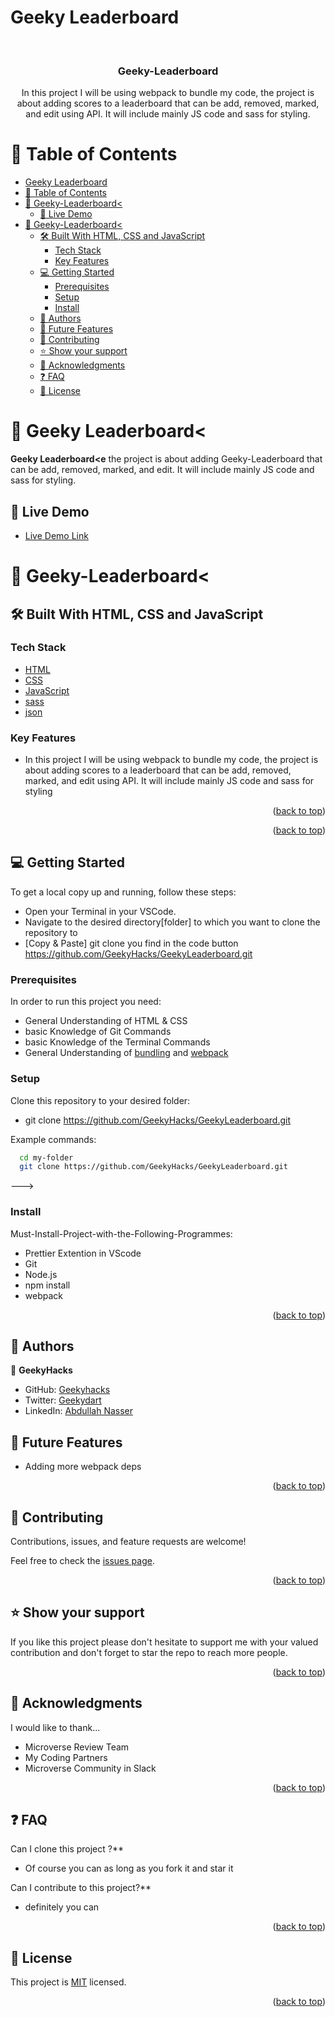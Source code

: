 # Geeky Leaderboard

<a name="readme-top"></a>

<div align="center">

  <br/>

  <h3><b>Geeky-Leaderboard</b></h3>
  <p>In this project I will be using webpack to bundle my code, the project is about adding scores to a leaderboard that can be add, removed, marked, and edit using API. It will include mainly JS code and sass for styling.</p>

</div>

# 📗 Table of Contents

- [Geeky Leaderboard](#Geeky-Leaderboard)
- [📗 Table of Contents](#-table-of-contents)
- [📖 Geeky-Leaderboard\< ](#-geeky-leaderboard-)
  - [🚀 Live Demo ](#-live-demo-)
- [📖 Geeky-Leaderboard\< ](#-geeky-leaderboard--1)
  - [🛠 Built With HTML, CSS and JavaScript](#-built-with-html-css-and-javascript)
    - [Tech Stack ](#tech-stack-)
    - [Key Features ](#key-features-)
  - [💻 Getting Started ](#-getting-started-)
    - [Prerequisites](#prerequisites)
    - [Setup](#setup)
    - [Install](#install)
  - [👥 Authors ](#-authors-)
  - [🔭 Future Features ](#-future-features-)
  - [🤝 Contributing ](#-contributing-)
  - [⭐️ Show your support ](#️-show-your-support-)
  - [🙏 Acknowledgments ](#-acknowledgments-)
  - [❓ FAQ ](#-faq-)
  - [📝 License ](#-license-)

# 📖 Geeky Leaderboard< <a name="about-project"></a>

**Geeky Leaderboard<e**
the project is about adding Geeky-Leaderboard that can be add, removed, marked, and edit. It will include mainly JS code and sass for styling.

## 🚀 Live Demo <a name="live-demo"></a>

- [Live Demo Link](https://geekyhacks.github.io/GeekyLeaderboard/dist/.)

# 📖 Geeky-Leaderboard< <a name="live-demo"></a>

## 🛠 Built With <a name="built-with">HTML, CSS and JavaScript</a>

### Tech Stack <a name="tech-stack"></a>

  <ul>
    <li><a href="https://developer.mozilla.org/ru/docs/Web/HTML">HTML</a></li>
    <li><a href="https://developer.mozilla.org/ru/docs/Web/CSS">CSS</a></li>
    <li><a href="https://developer.mozilla.org/ru/docs/Web/JavaScript">JavaScript</a></li>
    <li><a href="https://sass-lang.com/">sass</a></li>
    <li><a href="https://www.json.org/json-en.html">json</a></li>
  </ul>

### Key Features <a name="key-features">

</a>

- In this project I will be using webpack to bundle my code, the project is about adding scores to a leaderboard that can be add, removed, marked, and edit using API. It will include mainly JS code and sass for styling

<p align="right">(<a href="#readme-top">back to top</a>)</p>

<p align="right">(<a href="#readme-top">back to top</a>)</p>

## 💻 Getting Started <a name="getting-started"></a>

To get a local copy up and running, follow these steps:

- Open your Terminal in your VSCode.
- Navigate to the desired directory[folder] to which you want to clone the repository to
- [Copy & Paste] git clone you find in the code button https://github.com/GeekyHacks/GeekyLeaderboard.git

### Prerequisites

In order to run this project you need:

- General Understanding of HTML & CSS
- basic Knowledge of Git Commands
- basic Knowledge of the Terminal Commands
- General Understanding of [bundling](https://youtu.be/5IG4UmULyoA) and [webpack](https://youtu.be/IZGNcSuwBZs)

### Setup

Clone this repository to your desired folder:

- git clone https://github.com/GeekyHacks/GeekyLeaderboard.git

Example commands:

```sh
  cd my-folder
  git clone https://github.com/GeekyHacks/GeekyLeaderboard.git

```

--->

### Install

Must-Install-Project-with-the-Following-Programmes:

- Prettier Extention in VScode
- Git
- Node.js
- npm install
- webpack

<p align="right">(<a href="#readme-top">back to top</a>)</p>

## 👥 Authors <a name="authors"></a>

👤 **GeekyHacks**

- GitHub: [Geekyhacks](https://github.com/GeekyHacks)
- Twitter: [Geekydart](https://twitter.com/GeekyDart)
- LinkedIn: [Abdullah Nasser](https://www.linkedin.com/in/abdullah-nasser-711625268/)

## 🔭 Future Features <a name="future-features"></a>

- Adding more webpack deps

<p align="right">(<a href="#readme-top">back to top</a>)</p>

## 🤝 Contributing <a name="contributing"></a>

Contributions, issues, and feature requests are welcome!

Feel free to check the [issues page](https://github.com/GeekyHacks/GeekyLeaderboard/issues).

<p align="right">(<a href="#readme-top">back to top</a>)</p>

## ⭐️ Show your support <a name="support"></a>

If you like this project please don't hesitate to support me with your valued contribution and don't forget to star the repo to reach more
people.

<p align="right">(<a href="#readme-top">back to top</a>)</p>

## 🙏 Acknowledgments <a name="acknowledgements"></a>

I would like to thank...

- Microverse Review Team
- My Coding Partners
- Microverse Community in Slack

<p align="right">(<a href="#readme-top">back to top</a>)</p>

## ❓ FAQ <a name="faq"></a>

Can I clone this project ?\*\*

- Of course you can as long as you fork it and star it

Can I contribute to this project?\*\*

- definitely you can

<p align="right">(<a href="#readme-top">back to top</a>)</p>

## 📝 License <a name="license"></a>

This project is [MIT](LICENSE) licensed.

<p align="right">(<a href="#readme-top">back to top</a>)</p>
